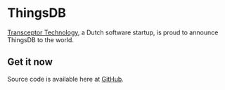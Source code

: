 # ThingsDB

[Transceptor Technology](https://transceptor.technology), a Dutch software startup, is proud to announce ThingsDB to the world.

## Get it now

Source code is available here at [GitHub](https://github.com/ThingsDB).
